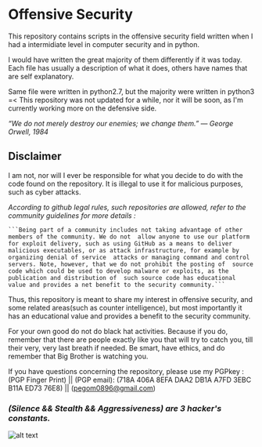 # Offensive Security

This repository contains scripts in the offensive security field written when I had a intermidiate level in computer security 
and in python. 

I would have written the great majority of them differently if it was today.
Each file has usually a description of what it does, others have names that are self explanatory.

Same file were written in python2.7, but the majority were written in python3 =<
This repository was not updated for a while, nor it will be soon, as I'm currently working more on the defensive side. 


*“We do not merely destroy our enemies; we change them.”*
    *― George Orwell, 1984*

## **Disclaimer**
I am not, nor will I ever be responsible for what you decide to do with the code found on the repository. 
It is illegal to use it for malicious purposes, such as cyber attacks. 

*According to github legal rules, such repositories are allowed, refer to the community guidelines for more details :*
    
    ```Being part of a community includes not taking advantage of other members of the community. We do not  allow anyone to use our platform for exploit delivery, such as using GitHub as a means to deliver  malicious executables, or as attack infrastructure, for example by organizing denial of service  attacks or managing command and control servers. Note, however, that we do not prohibit the posting of  source code which could be used to develop malware or exploits, as the publication and distribution of  such source code has educational value and provides a net benefit to the security community.```

Thus, this repository is meant to share my interest in offensive security, and some related areas(such as counter intelligence), but most
importantly it has an educational value and provides a benefit to the security community.

For your own good do not do black hat activities. Because if you do, remember that there are people exactly like you that will try to catch you, till their very, very last breath if needed. Be smart, have ethics, and do remember that Big Brother is watching you.

If you have questions concerning the repository, please use my PGPkey :
(PGP Finger Print) || (PGP email): 
(718A 406A 8EFA DAA2 DB1A  A7FD 3EBC B11A ED73 76E8) || (pegom0896@gmail.com)

### *(Silence && Stealth && Aggressiveness) are 3 hacker's constants.*
 ![alt text](https://github.com/pegom96/OffensiveSecurity/blob/master/Pics/816dbe289357591bef82819613550c18.jpg)




